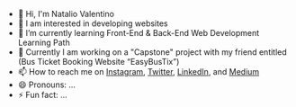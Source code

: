 - 👋 Hi, I'm Natalio Valentino
- 👀 I am interested in developing websites
- 🌱 I’m currently learning Front-End & Back-End Web Development Learning Path
- 💞️ Currently I am working on a "Capstone" project with my friend entitled (Bus Ticket Booking Website “EasyBusTix”)
- 📫 How to reach me on 
<a href="https://www.instagram.com/natalio_v12/" target="_blank">Instagram</a>, 
<a href="https://twitter.com/<USERNAME_ANDA>"  target="_blank">Twitter</a>, 
<a href="https://www.linkedin.com/in/natalio-valentino-a87818312/" target="_blank">LinkedIn</a>, and 
<a href="https://medium.com/@<USERNAME_ANDA>" target="_blank">Medium</a>
- 😄 Pronouns: ...
- ⚡ Fun fact: ...
 
<!---
nurrizkiap/nurrizkiap is a ✨ special ✨ repository because its `README.md` (this file) appears on your GitHub profile.
You can click the Preview link to take a look at your changes.
--->

<!---
Natalio2512/Natalio2512 is a ✨ special ✨ repository because its `README.md` (this file) appears on your GitHub profile.
You can click the Preview link to take a look at your changes.
--->
